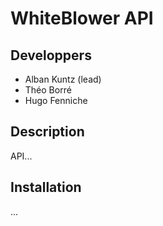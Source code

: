 # WhiteBlower API

## Developpers
- Alban Kuntz (lead)
- Théo Borré
- Hugo Fenniche

## Description
API...
## Installation
...
